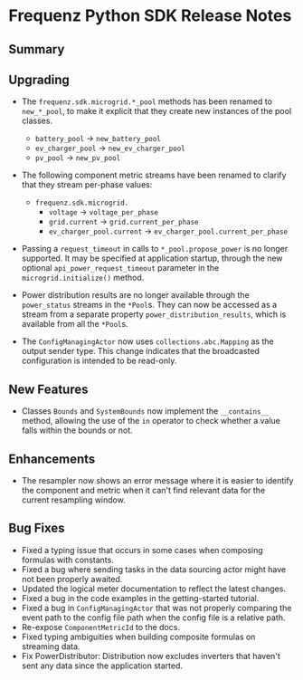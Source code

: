 # Frequenz Python SDK Release Notes

## Summary

<!-- Here goes a general summary of what this release is about -->

## Upgrading

- The `frequenz.sdk.microgrid.*_pool` methods has been renamed to `new_*_pool`, to make it explicit that they create new instances of the pool classes.
  + `battery_pool` -> `new_battery_pool`
  + `ev_charger_pool` -> `new_ev_charger_pool`
  + `pv_pool` -> `new_pv_pool`

- The following component metric streams have been renamed to clarify that they stream per-phase values:
  + `frequenz.sdk.microgrid.`
    * `voltage` -> `voltage_per_phase`
    * `grid.current` -> `grid.current_per_phase`
    * `ev_charger_pool.current` -> `ev_charger_pool.current_per_phase`

* Passing a `request_timeout` in calls to `*_pool.propose_power` is no longer supported.  It may be specified at application startup, through the new optional `api_power_request_timeout` parameter in the `microgrid.initialize()` method.

- Power distribution results are no longer available through the `power_status` streams in the `*Pool`s.    They can now be accessed as a stream from a separate property `power_distribution_results`, which is available from all the `*Pool`s.

- The `ConfigManagingActor` now uses `collections.abc.Mapping` as the output sender type. This change indicates that the broadcasted configuration is intended to be read-only.

## New Features

- Classes `Bounds` and `SystemBounds` now implement the `__contains__` method, allowing the use of the `in` operator to check whether a value falls within the bounds or not.

## Enhancements

- The resampler now shows an error message where it is easier to identify the component and metric when it can't find relevant data for the current resampling window.

## Bug Fixes

- Fixed a typing issue that occurs in some cases when composing formulas with constants.
- Fixed a bug where sending tasks in the data sourcing actor might have not been properly awaited.
- Updated the logical meter documentation to reflect the latest changes.
- Fixed a bug in the code examples in the getting-started tutorial.
- Fixed a bug in `ConfigManagingActor` that was not properly comparing the event path to the config file path when the config file is a relative path.
- Re-expose `ComponentMetricId` to the docs.
- Fixed typing ambiguities when building composite formulas on streaming data.
- Fix PowerDistributor: Distribution now excludes inverters that haven't sent any data since the application started.
